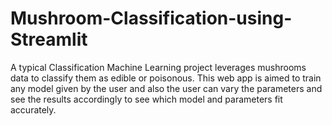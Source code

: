 # Mushroom-Classification-using-Streamlit
A typical Classification Machine Learning project leverages mushrooms data to classify them as edible or poisonous. This web app is aimed to train any model given by the user and also the user can vary the parameters and see the results accordingly to see which model and parameters fit accurately.
